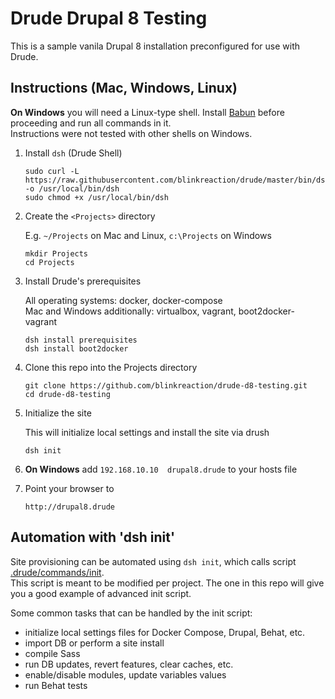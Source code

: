 # Drude Drupal 8 Testing

This is a sample vanila Drupal 8 installation preconfigured for use with Drude.  

## Instructions (Mac, Windows, Linux)

**On Windows** you will need a Linux-type shell. Install [Babun](http://babun.github.io/) before proceeding and run all commands in it.  
Instructions were not tested with other shells on Windows.

1. Install `dsh` (Drude Shell)

    ```
    sudo curl -L https://raw.githubusercontent.com/blinkreaction/drude/master/bin/dsh  -o /usr/local/bin/dsh
    sudo chmod +x /usr/local/bin/dsh
    ```

2. Create the `<Projects>` directory
    
    E.g. `~/Projects` on Mac and Linux, `c:\Projects` on Windows
    
    ```
    mkdir Projects
    cd Projects
    ```

3. Install Drude's prerequisites
    
    All operating systems: docker, docker-compose  
    Mac and Windows additionally: virtualbox, vagrant, boot2docker-vagrant 

    ```
    dsh install prerequisites
    dsh install boot2docker
    ```
    
4. Clone this repo into the Projects directory

    ```
    git clone https://github.com/blinkreaction/drude-d8-testing.git
    cd drude-d8-testing
    ```

5. Initialize the site

    This will initialize local settings and install the site via drush

    ```
    dsh init
    ```

6. **On Windows** add `192.168.10.10  drupal8.drude` to your hosts file

7. Point your browser to

    ```
    http://drupal8.drude
    ```


## Automation with 'dsh init'

Site provisioning can be automated using `dsh init`, which calls script [.drude/commands/init](.drude/commands/init).  
This script is meant to be modified per project. The one in this repo will give you a good example of advanced init script.

Some common tasks that can be handled by the init script:

- initialize local settings files for Docker Compose, Drupal, Behat, etc.
- import DB or perform a site install
- compile Sass
- run DB updates, revert features, clear caches, etc.
- enable/disable modules, update variables values
- run Behat tests
